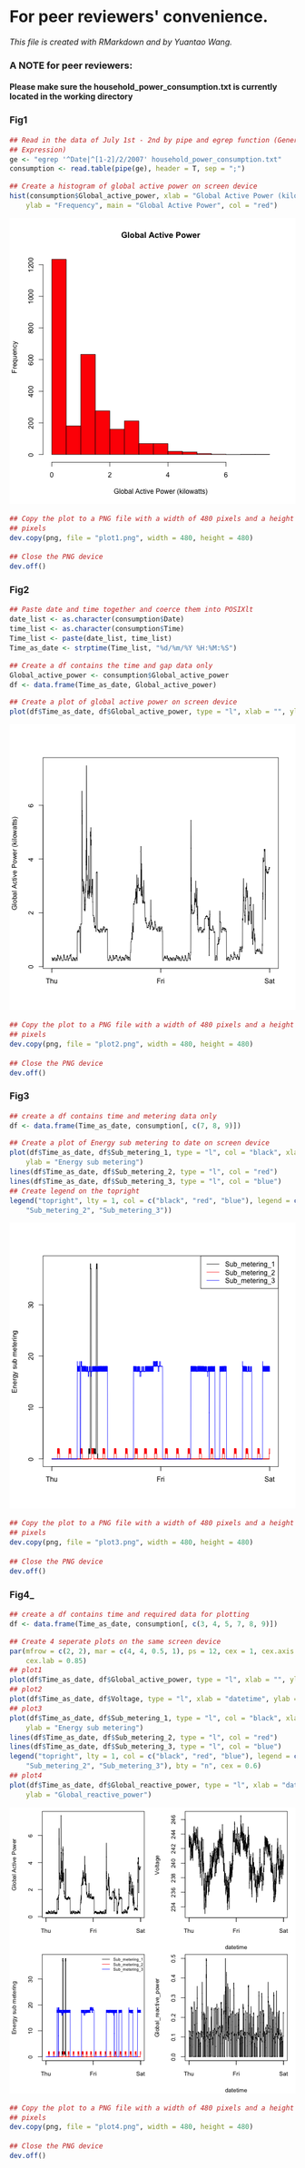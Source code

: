 For peer reviewers' convenience.
========================================================

_This file is created with RMarkdown and by Yuantao Wang._

### A NOTE for peer reviewers:
#### Please make sure the household_power_consumption.txt is currently located in the working directory

### __Fig1__

```r
## Read in the data of July 1st - 2nd by pipe and egrep function (General
## Expression)
ge <- "egrep '^Date|^[1-2]/2/2007' household_power_consumption.txt"
consumption <- read.table(pipe(ge), header = T, sep = ";")
```



```r
## Create a histogram of global active power on screen device
hist(consumption$Global_active_power, xlab = "Global Active Power (kilowatts)", 
    ylab = "Frequency", main = "Global Active Power", col = "red")
```

![plot of chunk unnamed-chunk-2](figure/unnamed-chunk-2.png) 



```r
## Copy the plot to a PNG file with a width of 480 pixels and a height of 480
## pixels
dev.copy(png, file = "plot1.png", width = 480, height = 480)

## Close the PNG device
dev.off()
```


### __Fig2__

```r
## Paste date and time together and coerce them into POSIXlt
date_list <- as.character(consumption$Date)
time_list <- as.character(consumption$Time)
Time_list <- paste(date_list, time_list)
Time_as_date <- strptime(Time_list, "%d/%m/%Y %H:%M:%S")
```



```r
## Create a df contains the time and gap data only
Global_active_power <- consumption$Global_active_power
df <- data.frame(Time_as_date, Global_active_power)
```



```r
## Create a plot of global active power on screen device
plot(df$Time_as_date, df$Global_active_power, type = "l", xlab = "", ylab = "Global Active Power (kilowatts)")
```

![plot of chunk unnamed-chunk-6](figure/unnamed-chunk-6.png) 



```r
## Copy the plot to a PNG file with a width of 480 pixels and a height of 480
## pixels
dev.copy(png, file = "plot2.png", width = 480, height = 480)

## Close the PNG device
dev.off()
```


### __Fig3__


```r
## create a df contains time and metering data only
df <- data.frame(Time_as_date, consumption[, c(7, 8, 9)])
```



```r
## Create a plot of Energy sub metering to date on screen device
plot(df$Time_as_date, df$Sub_metering_1, type = "l", col = "black", xlab = "", 
    ylab = "Energy sub metering")
lines(df$Time_as_date, df$Sub_metering_2, type = "l", col = "red")
lines(df$Time_as_date, df$Sub_metering_3, type = "l", col = "blue")
## Create legend on the topright
legend("topright", lty = 1, col = c("black", "red", "blue"), legend = c("Sub_metering_1", 
    "Sub_metering_2", "Sub_metering_3"))
```

![plot of chunk unnamed-chunk-9](figure/unnamed-chunk-9.png) 



```r
## Copy the plot to a PNG file with a width of 480 pixels and a height of 480
## pixels
dev.copy(png, file = "plot3.png", width = 480, height = 480)

## Close the PNG device
dev.off()
```


### __Fig4___

```r
## create a df contains time and required data for plotting
df <- data.frame(Time_as_date, consumption[, c(3, 4, 5, 7, 8, 9)])
```



```r
## Create 4 seperate plots on the same screen device
par(mfrow = c(2, 2), mar = c(4, 4, 0.5, 1), ps = 12, cex = 1, cex.axis = 0.85, 
    cex.lab = 0.85)
## plot1
plot(df$Time_as_date, df$Global_active_power, type = "l", xlab = "", ylab = "Global Active Power")
## plot2
plot(df$Time_as_date, df$Voltage, type = "l", xlab = "datetime", ylab = "Voltage")
## plot3
plot(df$Time_as_date, df$Sub_metering_1, type = "l", col = "black", xlab = "", 
    ylab = "Energy sub metering")
lines(df$Time_as_date, df$Sub_metering_2, type = "l", col = "red")
lines(df$Time_as_date, df$Sub_metering_3, type = "l", col = "blue")
legend("topright", lty = 1, col = c("black", "red", "blue"), legend = c("Sub_metering_1", 
    "Sub_metering_2", "Sub_metering_3"), bty = "n", cex = 0.6)
## plot4
plot(df$Time_as_date, df$Global_reactive_power, type = "l", xlab = "datetime", 
    ylab = "Global_reactive_power")
```

![plot of chunk unnamed-chunk-12](figure/unnamed-chunk-12.png) 



```r
## Copy the plot to a PNG file with a width of 480 pixels and a height of 480
## pixels
dev.copy(png, file = "plot4.png", width = 480, height = 480)

## Close the PNG device
dev.off()
```

